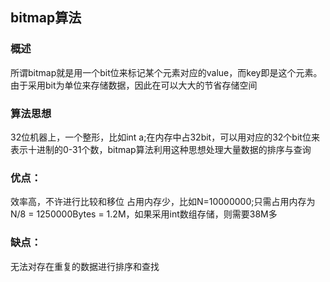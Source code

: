 ## bitmap算法
### 概述
所谓bitmap就是用一个bit位来标记某个元素对应的value，而key即是这个元素。由于采用bit为单位来存储数据，因此在可以大大的节省存储空间
### 算法思想
32位机器上，一个整形，比如int a;在内存中占32bit，可以用对应的32个bit位来表示十进制的0-31个数，bitmap算法利用这种思想处理大量数据的排序与查询

### 优点：
效率高，不许进行比较和移位
占用内存少，比如N=10000000;只需占用内存为N/8 = 1250000Bytes = 1.2M，如果采用int数组存储，则需要38M多

### 缺点：
无法对存在重复的数据进行排序和查找
